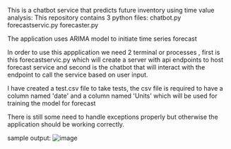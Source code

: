 This is a chatbot service that predicts future inventory using time value analysis:
This repository contains 3 python files:
chatbot.py
forecastservic.py
forecaster.py

The application uses ARIMA model to initiate time series forecast

In order to use this appplication we need 2 terminal or processes , first is this forecastservic.py which will create a server with api endpoints to host forecast service and second is the chatbot that will interact with the endpoint to call the service based on user input.

I have created a test.csv file to take tests, the csv file is required to have a column named 'date' and a column named 'Units' which will be used for training the model for forecast

There is still some need to handle exceptions properly but otherwise the application should be working correctly. 



sample output:
![image](https://github.com/GenzBoss/inventory-forecast/assets/99097730/7fb45a05-be7a-41c1-b2c2-7b443148207c)

